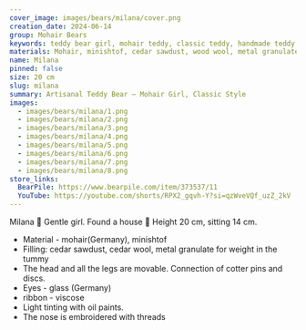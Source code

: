 ```yaml
---
cover_image: images/bears/milana/cover.png
creation_date: 2024-06-14
group: Mohair Bears
keywords: teddy bear girl, mohair teddy, classic teddy, handmade teddy bear, collectible teddy, 26 cm teddy, teddy with classic pattern, artisanal toy, handmade mohair bear, teddy girl, collectible toy, interior teddy, teddy doll
materials: Mohair, minishtof, cedar sawdust, wood wool, metal granulate, glass eyes
name: Milana
pinned: false
size: 20 cm
slug: milana
summary: Artisanal Teddy Bear — Mohair Girl, Classic Style
images:
  - images/bears/milana/1.png
  - images/bears/milana/2.png
  - images/bears/milana/3.png
  - images/bears/milana/4.png
  - images/bears/milana/5.png
  - images/bears/milana/6.png
  - images/bears/milana/7.png
  - images/bears/milana/8.png
store_links:
  BearPile: https://www.bearpile.com/item/373537/11
  YouTube: https://youtube.com/shorts/RPX2_gqvh-Y?si=qzWveVQf_uzZ_2kV
---
```

Milana 🐻 Gentle girl. Found a house 🏡
Height 20 cm, sitting 14 cm.
- Material - mohair(Germany), minishtof 
- Filling: cedar sawdust, cedar wool, metal granulate for weight in the tummy
- The head and all the legs are movable. Connection of cotter pins and discs.
- Eyes - glass (Germany)
- ribbon - viscose
- Light tinting with oil paints.
- The nose is embroidered with threads